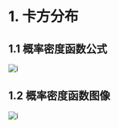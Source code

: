 # 1. 卡方分布
## 1.1 概率密度函数公式
![i](https://github.com/zenghang-feng/khanacademy_statistics/blob/main/72-卡方分布/pic1.png)

## 1.2 概率密度函数图像
![i](https://github.com/zenghang-feng/khanacademy_statistics/blob/main/72-卡方分布/pic2.webp)

```
```
